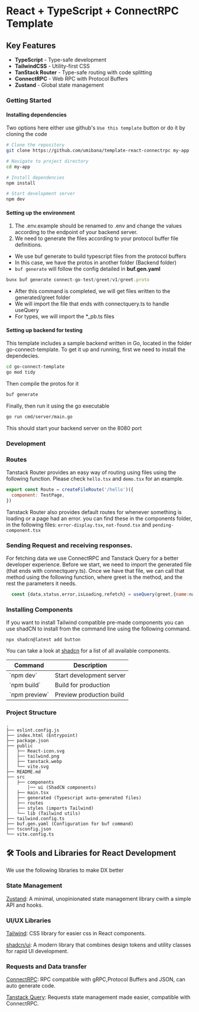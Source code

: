 # React + TypeScript + ConnectRPC Template


## Key Features
- **TypeScript** - Type-safe development 
- **TailwindCSS** - Utility-first CSS 
- **TanStack Router** - Type-safe routing with code splitting
- **ConnectRPC** - Web RPC with Protocol Buffers
- **Zustand** - Global state management

### Getting Started

#### Installing dependencies
Two options here either use github's `Use this template` button or do it by cloning the code

```bash
# Clone the repository
git clone https://github.com/umibana/template-react-connectrpc my-app

# Navigate to project directory
cd my-app

# Install dependencies
npm install

# Start development server
npm dev
```

#### Setting up the environment
1. The .env.example should be renamed to .env and change the values according to the endpoint of your backend server.
2. We need to generate the files according to your protocol buffer file definitions.
  - We use buf generate to build typescript files from the protocol buffers
  - In this case, we have the protos in another folder (Backend folder)
  - ```buf generate``` will follow the config detailed in **buf.gen.yaml**
  ```js
  bunx buf generate connect-go-test/greet/v1/greet.proto  
  ```
  - After this command is completed, we will get files written to the generated/greet folder
  - We will import the file that ends with connectquery.ts to handle useQuery
  - For types, we will import the *_pb.ts files

#### Setting up backend for testing
This template includes a sample backend written in Go, located in the folder go-connect-template.
To get it up and running, first we need to install the dependecies.
```sh
cd go-connect-template
go mod tidy
```
Then compile the protos for it
```sh 
buf generate
```
Finally, then run it using the go executable
```sh
go run cmd/server/main.go
```
This should start your backend server on the 8080 port

### Development 


### Routes

Tanstack Router provides an easy way of routing using files using the following function. Please check ```hello.tsx``` and ```demo.tsx``` for an example.
```js
export const Route = createFileRoute('/hello')({
  component: TestPage,
})
```

Tanstack Router also provides default routes for whenever something is loading or a page had an error. you can find these in the components folder, in the following files: ```error-display.tsx```, ```not-found.tsx``` and ```pending-component.tsx```

### Sending Request and receiving responses.
For fetching data we use ConnectRPC and Tanstack Query for a better developer experience.
Before we start, we need to import the generated file (that ends with connectquery.ts).
Once we have that file, we can call that method using the following function, where greet is the method, and the rest the parameters it needs.
```js
  const {data,status,error,isLoading,refetch} = useQuery(greet,{name:nameInput}
```

### Installing Components
If you want to install Tailwind compatible pre-made components you can use shadCN to install from the command line using the following command.
```
npx shadcn@latest add button
```
You can take a look at [shadcn](https://ui.shadcn.com/docs/components) for a list of all available components.




| Command             | Description                |
| ------------------- | -------------------------- |
| \`npm dev\`        | Start development server   |
| \`npm build\`      | Build for production       |
| \`npm preview\`    | Preview production build   |

### Project Structure

```
.
├── eslint.config.js
├── index.html (Entrypoint)
├── package.json
├── public
│   ├── React-icon.svg
│   ├── tailwind.png
│   ├── tanstack.webp
│   └── vite.svg
├── README.md
├── src
│   ├── components 
│       │── ui (ShadCN components)
│   ├── main.tsx
│   ├── generated (Typescript auto-generated files)
│   ├── routes
│   ├── styles (imports Tailwind)
│   └── lib (Tailwind utils)
├── tailwind.config.ts
├── buf.gen.yaml (Configuration for buf command)
├── tsconfig.json
└── vite.config.ts
```

## 🛠️ Tools and Libraries for React Development

We use the following libraries to make DX better

### State Management

[Zustand](https://zustand.docs.pmnd.rs/getting-started/introduction): A minimal, unopinionated state management library cwith a simple API and hooks.

### UI/UX Libraries

[Tailwind](https://tailwindcss.com/): CSS library for easier css in React components.

[shadcn/ui](https://ui.shadcn.com): A modern library that combines design tokens and utility classes for rapid UI development.

### Requests and Data transfer

[ConnectRPC](https://connectrpc.com/docs/web/getting-started/): RPC compatible with gRPC,Protocol Buffers and JSON, can auto generate code.

[Tanstack Query](https://tanstack.com/query/latest/docs/framework/react/overview): Requests state management made easier, compatible with ConnectRPC.

